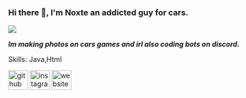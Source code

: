### Hi there 👋, I'm Noxte an addicted guy for cars.
![](https://cdn.discordapp.com/attachments/1294020855155789968/1334866875225739374/Screenshot_prvvy_bmw_m5cs_2022_tuned_ks_nordschleife_2025-01-31-13-26-13-min_1.png?ex=6831bf27&is=68306da7&hm=fca69e3834d65b4a0b5b5887498a278df7697f70fb646a223fffd1aa0e238a9c&)

***Im making photos on cars games and irl also coding bots on discord.***

Skills: Java,Html



[<img src='https://cdn.jsdelivr.net/npm/simple-icons@3.0.1/icons/github.svg' alt='github' height='40'>](https://github.com/NoxteW)  [<img src='https://cdn.jsdelivr.net/npm/simple-icons@3.0.1/icons/instagram.svg' alt='instagram' height='40'>](https://www.instagram.com/_.n0xte/)  [<img src='https://cdn.jsdelivr.net/npm/simple-icons@3.0.1/icons/icloud.svg' alt='website' height='40'>](_.n0xte)  

